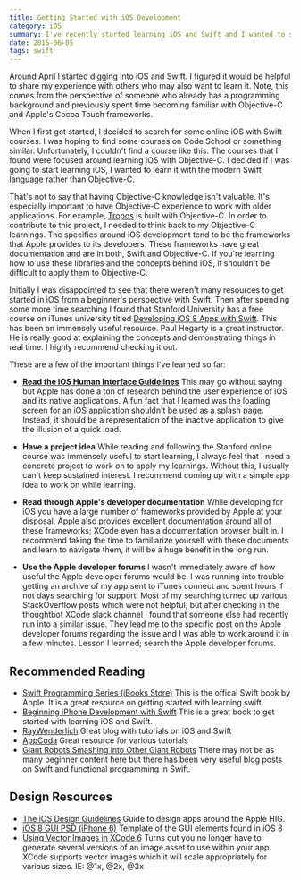 ```yaml
---
title: Getting Started with iOS Development
category: iOS
summary: I've recently started learning iOS and Swift and I wanted to share my experiences so far.
date: 2015-06-05
tags: swift
---
```


Around April I started digging into iOS and Swift. I figured it would
be helpful to share my experience with others who may also want to learn it.
Note, this comes from the perspective of someone who already has a programming
background and previously spent time becoming familiar with Objective-C and
Apple's Cocoa Touch frameworks.

When I first got started, I decided to search for some online iOS with Swift
courses. I was hoping to find some courses on Code School or something similar.
Unfortunately, I couldn't find a course like this. The courses that I found
were focused around learning iOS with Objective-C. I decided if I was going to
start learning iOS, I wanted to learn it with the modern Swift language rather
than Objective-C.

That's not to say that having Objective-C knowledge isn't valuable. It's
especially important to have Objective-C experience to work with older
applications. For example, [Tropos](http://troposweather.com/) is built with
Objective-C. In order to contribute to this project, I needed to think back to
my Objective-C learnings. The specifics around iOS development tend to be the
frameworks that Apple provides to its developers. These frameworks have great
documentation and are in both, Swift and Objective-C. If you're learning how to
use these libraries and the concepts behind iOS, it shouldn't be difficult to
apply them to Objective-C.

Initially I was disappointed to see that there weren't many resources to get
started in iOS from a beginner's perspective with Swift. Then after spending
some more time searching I found that Stanford University has a free course on
iTunes university titled [Developing iOS 8 Apps with
Swift](https://itunes.apple.com/us/course/developing-ios-8-apps-swift/id961180099).
This has been an immensely useful resource. Paul Hegarty is a great instructor.
He is really good at explaining the concepts and demonstrating things in real
time. I highly recommend checking it out.

These are a few of the important things I've learned so far:

* **[Read the iOS Human Interface
  Guidelines](https://developer.apple.com/library/ios/documentation/UserExperience/Conceptual/MobileHIG/)**
  This may go without saying but Apple has done a ton of research behind the
  user experience of iOS and its native applications. A fun fact that I learned
  was the loading screen for an iOS application shouldn't be used as a splash
  page. Instead, it should be a representation of the inactive application to
  give the illusion of a quick load.

* **Have a project idea** While reading and following the Stanford online course
  was immensely useful to start learning, I always feel that I need a concrete
  project to work on to apply my learnings. Without this, I usually can't keep
  sustained interest. I recommend coming up with a simple app idea to work on
  while learning.

* **Read through Apple's developer documentation** While developing for iOS you
  have a large number of frameworks provided by Apple at your disposal.
  Apple also provides excellent documentation around all of these frameworks;
  XCode even has a documentation browser built in. I recommend taking the time
  to familiarize yourself with these documents and learn to navigate them, it
  will be a huge benefit in the long run.

* **Use the Apple developer forums** I wasn't immediately aware of how useful
  the Apple developer forums would be. I was running into trouble getting an
  archive of my app sent to iTunes connect and spent hours if not days searching
  for support. Most of my searching turned up various StackOverflow posts which
  were not helpful, but after checking in the thoughtbot XCode slack channel I
  found that someone else had recently run into a similar issue. They lead me to
  the specific post on the Apple developer forums regarding the issue and I was
  able to work around it in a few minutes. Lesson I learned; search the Apple
  developer forums.

## Recommended Reading

* [Swift Programming Series (iBooks
  Store)](https://developer.apple.com/swift/resources/) This is the offical
Swift book by Apple. It is a great resource on getting started with learning
swift.
* [Beginning iPhone Development with
  Swift](http://www.amazon.com/Beginning-iPhone-Development-Swift-Exploring/dp/1484204107/ref=sr_1_1?ie=UTF8&qid=1433530778&sr=8-1&keywords=iPhone+Development+with+Swift)
  This is a great book to get started with learning iOS and Swift.
* [RayWenderlich](http://www.raywenderlich.com/) Great blog with tutorials on
  iOS and Swift
* [AppCoda](http://www.appcoda.com/) Great resource for various tutorials
* [Giant Robots Smashing into Other Giant
  Robots](https://robots.thoughtbot.com/tags/ios) There may not be as many
  beginner content here but there has been very useful blog posts on Swift and
  functional programming in Swift.

## Design Resources

* [The iOS Design Guidelines](http://iosdesign.ivomynttinen.com/) Guide to
  design apps around the Apple HIG.
* [iOS 8 GUI PSD (iPhone 6)](http://www.teehanlax.com/tools/iphone/) Template of
  the GUI elements found in iOS 8
* [Using Vector Images in XCode
  6](http://martiancraft.com/blog/2014/09/vector-images-xcode6/) Turns out you
no longer have to generate several versions of an image asset to use within your
app. XCode supports vector images which it will scale appropriately for various
sizes. IE: @1x, @2x, @3x
